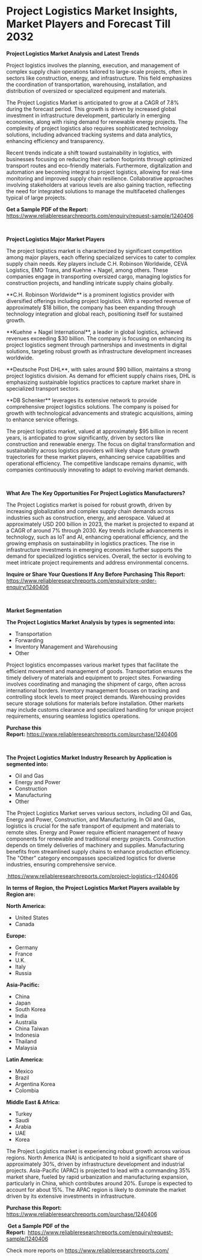 <p><h1>Project Logistics Market Insights, Market Players and Forecast Till 2032</h1></p><p><strong>Project Logistics Market Analysis and Latest Trends</strong></p>
<p><p>Project logistics involves the planning, execution, and management of complex supply chain operations tailored to large-scale projects, often in sectors like construction, energy, and infrastructure. This field emphasizes the coordination of transportation, warehousing, installation, and distribution of oversized or specialized equipment and materials.</p><p>The Project Logistics Market is anticipated to grow at a CAGR of 7.8% during the forecast period. This growth is driven by increased global investment in infrastructure development, particularly in emerging economies, along with rising demand for renewable energy projects. The complexity of project logistics also requires sophisticated technology solutions, including advanced tracking systems and data analytics, enhancing efficiency and transparency.</p><p>Recent trends indicate a shift toward sustainability in logistics, with businesses focusing on reducing their carbon footprints through optimized transport routes and eco-friendly materials. Furthermore, digitalization and automation are becoming integral to project logistics, allowing for real-time monitoring and improved supply chain resilience. Collaborative approaches involving stakeholders at various levels are also gaining traction, reflecting the need for integrated solutions to manage the multifaceted challenges typical of large projects.</p></p>
<p><strong>Get a Sample PDF of the Report:&nbsp;</strong> <a href="https://www.reliableresearchreports.com/enquiry/request-sample/1240406?utm_campaign=3061&utm_medium=2&utm_source=Github&utm_content=ia&utm_term=10032025&utm_id=project-logistics">https://www.reliableresearchreports.com/enquiry/request-sample/1240406</a></p>
<p>&nbsp;</p>
<p><strong>Project Logistics Major Market Players</strong></p>
<p><p>The project logistics market is characterized by significant competition among major players, each offering specialized services to cater to complex supply chain needs. Key players include C.H. Robinson Worldwide, CEVA Logistics, EMO Trans, and Kuehne + Nagel, among others. These companies engage in transporting oversized cargo, managing logistics for construction projects, and handling intricate supply chains globally.</p><p>**C.H. Robinson Worldwide** is a prominent logistics provider with diversified offerings including project logistics. With a reported revenue of approximately $18 billion, the company has been expanding through technology integration and global reach, positioning itself for sustained growth.</p><p>**Kuehne + Nagel International**, a leader in global logistics, achieved revenues exceeding $30 billion. The company is focusing on enhancing its project logistics segment through partnerships and investments in digital solutions, targeting robust growth as infrastructure development increases worldwide.</p><p>**Deutsche Post DHL**, with sales around $90 billion, maintains a strong project logistics division. As demand for efficient supply chains rises, DHL is emphasizing sustainable logistics practices to capture market share in specialized transport sectors.</p><p>**DB Schenker** leverages its extensive network to provide comprehensive project logistics solutions. The company is poised for growth with technological advancements and strategic acquisitions, aiming to enhance service offerings.</p><p>The project logistics market, valued at approximately $95 billion in recent years, is anticipated to grow significantly, driven by sectors like construction and renewable energy. The focus on digital transformation and sustainability across logistics providers will likely shape future growth trajectories for these market players, enhancing service capabilities and operational efficiency. The competitive landscape remains dynamic, with companies continuously innovating to adapt to evolving market demands.</p></p>
<p>&nbsp;</p>
<p><strong>What Are The Key Opportunities For Project Logistics Manufacturers?</strong></p>
<p><p>The Project Logistics market is poised for robust growth, driven by increasing globalization and complex supply chain demands across industries such as construction, energy, and aerospace. Valued at approximately USD 200 billion in 2023, the market is projected to expand at a CAGR of around 7% through 2030. Key trends include advancements in technology, such as IoT and AI, enhancing operational efficiency, and the growing emphasis on sustainability in logistics practices. The rise in infrastructure investments in emerging economies further supports the demand for specialized logistics services. Overall, the sector is evolving to meet intricate project requirements and address environmental concerns.</p></p>
<p><strong>Inquire or Share Your Questions If Any Before Purchasing This Report:</strong> <a href="https://www.reliableresearchreports.com/enquiry/pre-order-enquiry/1240406?utm_campaign=3061&utm_medium=2&utm_source=Github&utm_content=ia&utm_term=10032025&utm_id=project-logistics">https://www.reliableresearchreports.com/enquiry/pre-order-enquiry/1240406</a></p>
<p>&nbsp;</p>
<p><strong>Market Segmentation</strong></p>
<p><strong>The Project Logistics Market Analysis by types is segmented into:</strong></p>
<p><ul><li>Transportation</li><li>Forwarding</li><li>Inventory Management and Warehousing</li><li>Other</li></ul></p>
<p><p>Project logistics encompasses various market types that facilitate the efficient movement and management of goods. Transportation ensures the timely delivery of materials and equipment to project sites. Forwarding involves coordinating and managing the shipment of cargo, often across international borders. Inventory management focuses on tracking and controlling stock levels to meet project demands. Warehousing provides secure storage solutions for materials before installation. Other markets may include customs clearance and specialized handling for unique project requirements, ensuring seamless logistics operations.</p></p>
<p><strong>Purchase this Report:&nbsp;</strong><a href="https://www.reliableresearchreports.com/purchase/1240406?utm_campaign=3061&utm_medium=2&utm_source=Github&utm_content=ia&utm_term=10032025&utm_id=project-logistics">https://www.reliableresearchreports.com/purchase/1240406</a></p>
<p>&nbsp;</p>
<p><strong>The Project Logistics Market Industry Research by Application is segmented into:</strong></p>
<p><ul><li>Oil and Gas</li><li>Energy and Power</li><li>Construction</li><li>Manufacturing</li><li>Other</li></ul></p>
<p><p>The Project Logistics Market serves various sectors, including Oil and Gas, Energy and Power, Construction, and Manufacturing. In Oil and Gas, logistics is crucial for the safe transport of equipment and materials to remote sites. Energy and Power require efficient management of heavy components for renewable and traditional energy projects. Construction depends on timely deliveries of machinery and supplies. Manufacturing benefits from streamlined supply chains to enhance production efficiency. The "Other" category encompasses specialized logistics for diverse industries, ensuring comprehensive service.</p></p>
<p><a href="https://www.reliableresearchreports.com/project-logistics-r1240406?utm_campaign=3061&utm_medium=2&utm_source=Github&utm_content=ia&utm_term=10032025&utm_id=project-logistics">&nbsp;https://www.reliableresearchreports.com/project-logistics-r1240406</a></p>
<p><strong>In terms of Region, the Project Logistics Market Players available by Region are:</strong></p>
<p>
    <p> <strong> North America: </strong>
        <ul>
            <li>United States</li>
            <li>Canada</li>
        </ul>
        </p> 
    <p> <strong> Europe: </strong>
        <ul>
            <li>Germany</li>
            <li>France</li>
            <li>U.K.</li>
            <li>Italy</li>
            <li>Russia</li>
        </ul>
        </p> 
    <p> <strong> Asia-Pacific: </strong>
        <ul>
            <li>China</li>
            <li>Japan</li>
            <li>South Korea</li>
            <li>India</li>
            <li>Australia</li>
            <li>China Taiwan</li>
            <li>Indonesia</li>
            <li>Thailand</li>
            <li>Malaysia</li>
        </ul>
        </p> 
    <p> <strong> Latin America: </strong>
        <ul>
            <li>Mexico</li>
            <li>Brazil</li>
            <li>Argentina Korea</li>
            <li>Colombia</li>
        </ul>
        </p> 
    <p> <strong> Middle East & Africa: </strong>
        <ul>
            <li>Turkey</li>
            <li>Saudi</li>
            <li>Arabia</li>
            <li>UAE</li>
            <li>Korea</li>
        </ul>
    </p>
    </p>
<p><p>The Project Logistics market is experiencing robust growth across various regions. North America (NA) is anticipated to hold a significant share of approximately 30%, driven by infrastructure development and industrial projects. Asia-Pacific (APAC) is projected to lead with a commanding 35% market share, fueled by rapid urbanization and manufacturing expansion, particularly in China, which contributes around 20%. Europe is expected to account for about 15%. The APAC region is likely to dominate the market driven by its extensive investments in infrastructure.</p></p>
<p><strong>Purchase this Report: </strong><a href="https://www.reliableresearchreports.com/purchase/1240406?utm_campaign=3061&utm_medium=2&utm_source=Github&utm_content=ia&utm_term=10032025&utm_id=project-logistics">https://www.reliableresearchreports.com/purchase/1240406</a></p>
<p>&nbsp;<strong>Get a Sample PDF of the Report:&nbsp;&nbsp;</strong><a href="https://www.reliableresearchreports.com/enquiry/request-sample/1240406?utm_campaign=3061&utm_medium=2&utm_source=Github&utm_content=ia&utm_term=10032025&utm_id=project-logistics">https://www.reliableresearchreports.com/enquiry/request-sample/1240406</a></p>
<p><strong></strong></p>
<p>Check more reports on <a href="https://www.reliableresearchreports.com/?utm_campaign=3061&utm_medium=2&utm_source=Github&utm_content=ia&utm_term=10032025&utm_id=project-logistics">https://www.reliableresearchreports.com/</a></p>